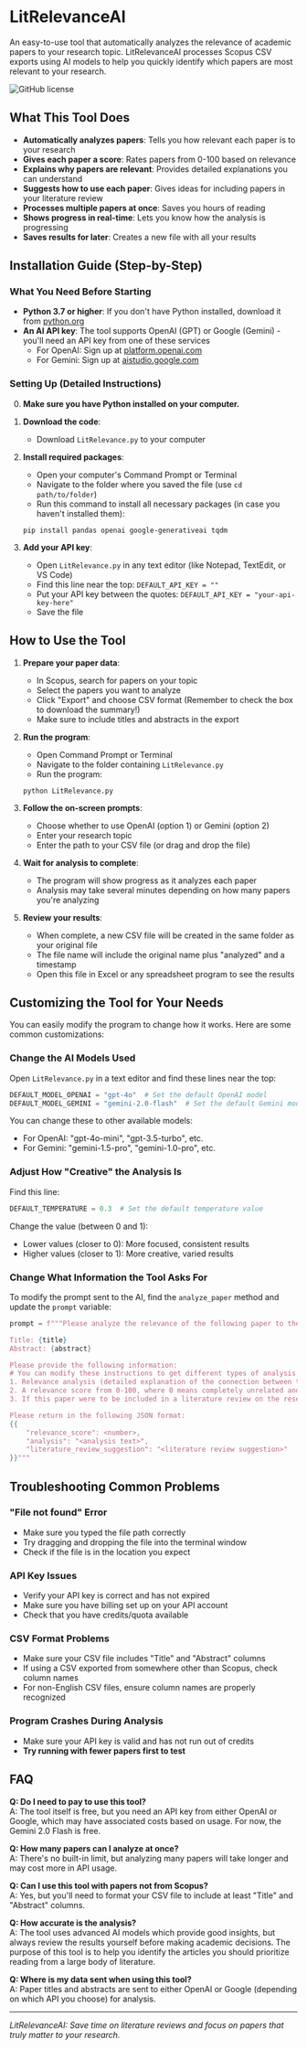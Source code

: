# LitRelevanceAI

An easy-to-use tool that automatically analyzes the relevance of academic papers to your research topic. LitRelevanceAI processes Scopus CSV exports using AI models to help you quickly identify which papers are most relevant to your research.

![GitHub license](https://img.shields.io/badge/license-MIT-blue.svg)

## What This Tool Does

- **Automatically analyzes papers**: Tells you how relevant each paper is to your research
- **Gives each paper a score**: Rates papers from 0-100 based on relevance
- **Explains why papers are relevant**: Provides detailed explanations you can understand
- **Suggests how to use each paper**: Gives ideas for including papers in your literature review
- **Processes multiple papers at once**: Saves you hours of reading
- **Shows progress in real-time**: Lets you know how the analysis is progressing
- **Saves results for later**: Creates a new file with all your results

## Installation Guide (Step-by-Step)

### What You Need Before Starting

- **Python 3.7 or higher**: If you don't have Python installed, download it from [python.org](https://www.python.org/downloads/)
- **An AI API key**: The tool supports OpenAI (GPT) or Google (Gemini) - you'll need an API key from one of these services
  - For OpenAI: Sign up at [platform.openai.com](https://platform.openai.com/)
  - For Gemini: Sign up at [aistudio.google.com](https://aistudio.google.com/)

### Setting Up (Detailed Instructions)

0. **Make sure you have Python installed on your computer.**

1. **Download the code**:
   - Download `LitRelevance.py` to your computer

2. **Install required packages**:
   - Open your computer's Command Prompt or Terminal
   - Navigate to the folder where you saved the file (use `cd path/to/folder`)
   - Run this command to install all necessary packages (in case you haven't installed them):
   ```
   pip install pandas openai google-generativeai tqdm
   ```

3. **Add your API key**:
   - Open `LitRelevance.py` in any text editor (like Notepad, TextEdit, or VS Code)
   - Find this line near the top: `DEFAULT_API_KEY = ""` 
   - Put your API key between the quotes: `DEFAULT_API_KEY = "your-api-key-here"`
   - Save the file

## How to Use the Tool

1. **Prepare your paper data**:
   - In Scopus, search for papers on your topic
   - Select the papers you want to analyze
   - Click "Export" and choose CSV format (Remember to check the box to download the summary!)
   - Make sure to include titles and abstracts in the export

2. **Run the program**:
   - Open Command Prompt or Terminal
   - Navigate to the folder containing `LitRelevance.py`
   - Run the program:
   ```
   python LitRelevance.py
   ```

3. **Follow the on-screen prompts**:
   - Choose whether to use OpenAI (option 1) or Gemini (option 2)
   - Enter your research topic
   - Enter the path to your CSV file (or drag and drop the file)

4. **Wait for analysis to complete**:
   - The program will show progress as it analyzes each paper
   - Analysis may take several minutes depending on how many papers you're analyzing

5. **Review your results**:
   - When complete, a new CSV file will be created in the same folder as your original file
   - The file name will include the original name plus "analyzed" and a timestamp
   - Open this file in Excel or any spreadsheet program to see the results

## Customizing the Tool for Your Needs

You can easily modify the program to change how it works. Here are some common customizations:

### Change the AI Models Used

Open `LitRelevance.py` in a text editor and find these lines near the top:
```python
DEFAULT_MODEL_OPENAI = "gpt-4o"  # Set the default OpenAI model
DEFAULT_MODEL_GEMINI = "gemini-2.0-flash"  # Set the default Gemini model
```

You can change these to other available models:
- For OpenAI: "gpt-4o-mini", "gpt-3.5-turbo", etc.
- For Gemini: "gemini-1.5-pro", "gemini-1.0-pro", etc.

### Adjust How "Creative" the Analysis Is

Find this line:
```python
DEFAULT_TEMPERATURE = 0.3  # Set the default temperature value
```

Change the value (between 0 and 1):
- Lower values (closer to 0): More focused, consistent results
- Higher values (closer to 1): More creative, varied results

### Change What Information the Tool Asks For

To modify the prompt sent to the AI, find the `analyze_paper` method and update the `prompt` variable:

```python
prompt = f"""Please analyze the relevance of the following paper to the research topic "{self.research_topic}":

Title: {title}
Abstract: {abstract}

Please provide the following information:
# You can modify these instructions to get different types of analysis
1. Relevance analysis (detailed explanation of the connection between the paper and the research topic)
2. A relevance score from 0-100, where 0 means completely unrelated and 100 means highly relevant
3. If this paper were to be included in a literature review on the research topic, how should it be cited and discussed? Please tell me directly how you would write it.

Please return in the following JSON format:
{{
    "relevance_score": <number>,
    "analysis": "<analysis text>",
    "literature_review_suggestion": "<literature review suggestion>"
}}"""
```

## Troubleshooting Common Problems

### "File not found" Error
- Make sure you typed the file path correctly
- Try dragging and dropping the file into the terminal window
- Check if the file is in the location you expect

### API Key Issues
- Verify your API key is correct and has not expired
- Make sure you have billing set up on your API account
- Check that you have credits/quota available

### CSV Format Problems
- Make sure your CSV file includes "Title" and "Abstract" columns
- If using a CSV exported from somewhere other than Scopus, check column names
- For non-English CSV files, ensure column names are properly recognized

### Program Crashes During Analysis
- Make sure your API key is valid and has not run out of credits
- **Try running with fewer papers first to test**

## FAQ

**Q: Do I need to pay to use this tool?**  
A: The tool itself is free, but you need an API key from either OpenAI or Google, which may have associated costs based on usage. For now, the Gemini 2.0 Flash is free.

**Q: How many papers can I analyze at once?**  
A: There's no built-in limit, but analyzing many papers will take longer and may cost more in API usage.

**Q: Can I use this tool with papers not from Scopus?**  
A: Yes, but you'll need to format your CSV file to include at least "Title" and "Abstract" columns.

**Q: How accurate is the analysis?**  
A: The tool uses advanced AI models which provide good insights, but always review the results yourself before making academic decisions. The purpose of this tool is to help you identify the articles you should prioritize reading from a large body of literature.

**Q: Where is my data sent when using this tool?**  
A: Paper titles and abstracts are sent to either OpenAI or Google (depending on which API you choose) for analysis.

---

*LitRelevanceAI: Save time on literature reviews and focus on papers that truly matter to your research.*
